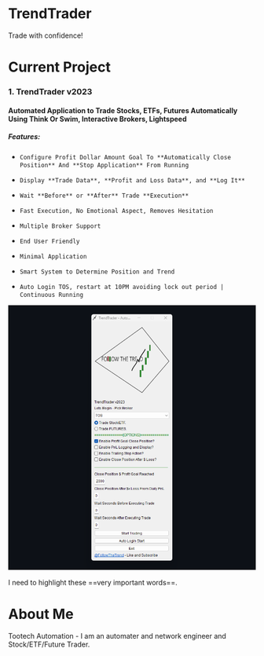 # TrendTrader

Trade with confidence!


# Current Project

### 1. TrendTrader v2023
#### Automated Application to Trade Stocks, ETFs, Futures Automatically Using Think Or Swim, Interactive Brokers, Lightspeed
##### Features:
*     Configure Profit Dollar Amount Goal To **Automatically Close Position** And **Stop Application** From Running
*     Display **Trade Data**, **Profit and Loss Data**, and **Log It**
*     Wait **Before** or **After** Trade **Execution**
*     Fast Execution, No Emotional Aspect, Removes Hesitation
*     Multiple Broker Support
*     End User Friendly
*     Minimal Application
*     Smart System to Determine Position and Trend
*     Auto Login TOS, restart at 10PM avoiding lock out period | Continuous Running
     
![alt text](https://raw.githubusercontent.com/tootechautomation/TrendTrader/main/Images/App1.png?token=GHSAT0AAAAAACDDRDSRYYSAAG5LES2TUR2EZDPUOUA)


I need to highlight these ==very important words==.
 
# About Me
 Tootech Automation - I am an automater and network engineer and Stock/ETF/Future Trader.
 
